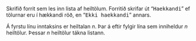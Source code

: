 
Skrifið forrit sem les inn lista af heiltölum. Forritið skrifar út
&ldquo;<tt>Haekkandi</tt>&rdquo; ef tölurnar eru í hækkandi röð, en
&ldquo;<tt>Ekki haekkandi</tt>&rdquo; annars.

Á fyrstu línu inntaksins er heiltalan $n$. Þar á eftir fylgir lína sem
inniheldur $n$ heiltölur. Þessar $n$ heiltölur tákna listann.

